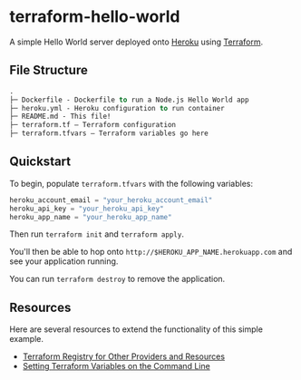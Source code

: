 # terraform-hello-world

A simple Hello World server deployed onto [Heroku](https://heroku.com) using [Terraform](https://terraform.io).

## File Structure
```ml
.
├─ Dockerfile - Dockerfile to run a Node.js Hello World app
├─ heroku.yml - Heroku configuration to run container
├─ README.md - This file!
├─ terraform.tf — Terraform configuration
├─ terraform.tfvars — Terraform variables go here
```

## Quickstart

To begin, populate `terraform.tfvars` with the following variables:
```javascript
heroku_account_email = "your_heroku_account_email"
heroku_api_key = "your_heroku_api_key"
heroku_app_name = "your_heroku_app_name"
```

Then run `terraform init` and `terraform apply`.

You'll then be able to hop onto `http://$HEROKU_APP_NAME.herokuapp.com` and see your application running.

You can run `terraform destroy` to remove the application.

## Resources
Here are several resources to extend the functionality of this simple example.

- [Terraform Registry for Other Providers and Resources](https://registry.terraform.io)
- [Setting Terraform Variables on the Command Line](https://www.terraform.io/language/values/variables#variables-on-the-command-line)